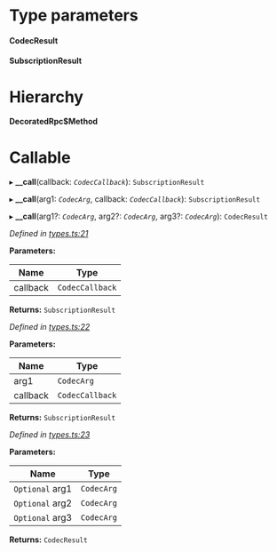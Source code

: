 

# Type parameters
#### CodecResult 
#### SubscriptionResult 
# Hierarchy

**DecoratedRpc$Method**

# Callable
▸ **__call**(callback: *`CodecCallback`*): `SubscriptionResult`

▸ **__call**(arg1: *`CodecArg`*, callback: *`CodecCallback`*): `SubscriptionResult`

▸ **__call**(arg1?: *`CodecArg`*, arg2?: *`CodecArg`*, arg3?: *`CodecArg`*): `CodecResult`

*Defined in [types.ts:21](https://github.com/polkadot-js/api/blob/a2f863c/packages/api/src/types.ts#L21)*

**Parameters:**

| Name | Type |
| ------ | ------ |
| callback | `CodecCallback` |

**Returns:** `SubscriptionResult`

*Defined in [types.ts:22](https://github.com/polkadot-js/api/blob/a2f863c/packages/api/src/types.ts#L22)*

**Parameters:**

| Name | Type |
| ------ | ------ |
| arg1 | `CodecArg` |
| callback | `CodecCallback` |

**Returns:** `SubscriptionResult`

*Defined in [types.ts:23](https://github.com/polkadot-js/api/blob/a2f863c/packages/api/src/types.ts#L23)*

**Parameters:**

| Name | Type |
| ------ | ------ |
| `Optional` arg1 | `CodecArg` |
| `Optional` arg2 | `CodecArg` |
| `Optional` arg3 | `CodecArg` |

**Returns:** `CodecResult`

